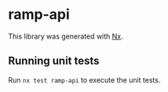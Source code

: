 # ramp-api

This library was generated with [Nx](https://nx.dev).

## Running unit tests

Run `nx test ramp-api` to execute the unit tests.

